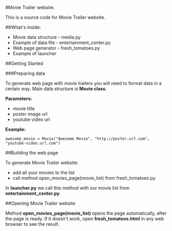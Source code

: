 #Movie Trailer website.

This is a source code for Movie Trailer website.

##What's inside:
- Movie data structure - media.py
- Example of data file - entertainment_center.py
- Web page generator - fresh_tomatoes.py
- Example of launcher

##Getting Started

###Preparing data

To generate web page with movie trailers you will need to format data in a certain way.
Main data structure is **Movie class**.

**Parameters:**

- movie title
- poster image url
- youtube video url

**Example:**
```
awesome_movie = Movie("Awesome Movie", "http://poster.url.com", "youtube-video.url.com")
```

##Building the web page

To generate Movie Trailer website:
- add all your movies to the list
- call method open_movies_page(movie_list) from fresh_tomatoes.py

In **launcher.py** we call this method with our movie list from **entertainment_center.py**.

##Opening Movie Trailer website

Method **open_movies_page(movie_list)** opens the page automatically, after the page is ready. 
If it doesn't work, open **fresh_tomatoes.html** in any web browser to see the result.
